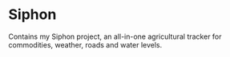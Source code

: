 # Siphon
Contains my Siphon project, an all-in-one agricultural tracker for commodities, weather, roads and water levels.
